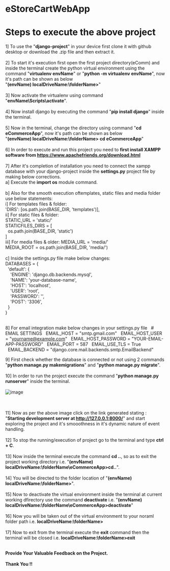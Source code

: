 # eStoreCartWebApp

# Steps to execute the above project

1] To use the "**django-project**" in your device first clone it with github desktop or download the .zip file and then extract it.
<br><br>
2] To start it's execution first open the first project directory(eComm) and inside the terminal create the python virtual environment using the command "**virtualenv envName**" or "**python -m virtualenv envName**", now it's path can be shown as below <br>
"**(envName) localDriveName:\folderName>**"
<br><br>
3] Now activate the virtualenv using command "**envName\Scripts\activate**".
<br><br>
4] Now install django by executing the command "**pip install django**" inside the terminal.
<br><br>
5] Now in the terminal, change the directory using command "**cd eCommerceApp**", now it's path can be shown as below <br>
"**(envName) localDriveName:\folderName> cd eCommerceApp**"
<br><br>
6] In order to execute and run this project you need to **first install XAMPP software from https://www.apachefriends.org/download.html**
<br><br>
7] After it's completion of installation you need to connect the xampp database with your django-project inside the **settings.py** project file by making below corrections.<br>
a] Execute the **import os** module command. <br><br>
b] Also for the smooth execution oftemplates, static files and media folder use below statements: <br>
i] For templates files & folder: <br>
'DIRS': [os.path.join(BASE_DIR, 'templates')],<br>
ii] For static files & folder: <br>
STATIC_URL = 'static/'<br>
STATICFILES_DIRS = [<br>
&nbsp;&nbsp;os.path.join(BASE_DIR, 'static')<br>
]<br>
iii] For media files & older:
MEDIA_URL = 'media/'<br>
MEDIA_ROOT = os.path.join(BASE_DIR, 'media/')<br><br>
c] Inside the settings.py file make below changes: <br>
DATABASES = {<br>
&nbsp;&nbsp;'default': {<br>
&nbsp;&nbsp;&nbsp;&nbsp;'ENGINE': 'django.db.backends.mysql',<br>
&nbsp;&nbsp;&nbsp;&nbsp;'NAME': 'your-database-name',<br>
&nbsp;&nbsp;&nbsp;&nbsp;'HOST': 'localhost',<br>
&nbsp;&nbsp;&nbsp;&nbsp;'USER': 'root',<br>
&nbsp;&nbsp;&nbsp;&nbsp;'PASSWORD': '',<br>
&nbsp;&nbsp;&nbsp;&nbsp;'POST': '3306',<br>
&nbsp;&nbsp;}<br>
}<br><br>

8] For email integration make below changes in your settings.py file
&nbsp;&nbsp;# EMAIL SETTINGS
&nbsp;&nbsp;EMAIL_HOST = "smtp.gmail.com"
&nbsp;&nbsp;EMAIL_HOST_USER = "yourname@example.com"
&nbsp;&nbsp;EMAIL_HOST_PASSWORD = "YOUR-EMAIL-APP-PASSWORD"
&nbsp;&nbsp;EMAIL_PORT = 587
&nbsp;&nbsp;EMAIL_USE_TLS = True
&nbsp;&nbsp;EMAIL_BACKEND = "django.core.mail.backends.smtp.EmailBackend"

9] First check whether the database is connected or not using 2 commands "**python manage.py makemigrations**" and "**python manage.py migrate**".
<br><br>
10] In order to run the project execute the command "**python manage.py runserver**" inside the terminal. 
<br><br>
![image](https://github.com/SiddheshP1996/eStoreCartWebApp/assets/67057053/9ed3604c-436a-47f5-831f-dbecee5a6435)

<br><br>
11] Now as per the above image click on the link generated stating : "**Starting development server at http://127.0.0.1:8000/**" and start exploring the project and it's smooothness in it's dynamic nature of event handling.
<br><br>
12] To stop the running/execution of project go to the terminal and type **ctrl + C**.
<br><br>
13] Now inside the terminal execute the command **cd ..**, so as to exit the project working directory i.e. "**(envName) localDriveName:\folderName\eCommerceApp>cd..**".
<br><br>
14] You will be directed to the folder location of "**(envName) localDriveName:\folderName>**".
<br><br>
15] Now to deactivate the virtual environment inside the terminal at current working dfirectory use the command **deactivate** i.e. "**(envName) localDriveName:\folderName\eCommerceApp>deactivate**"
<br><br>
16] Now you will be taken out of the virtual environment to your noraml folder path i.e. **localDriveName:\folderName>**
<br><br>
17] Now to exit from the terminal execute the **exit** command then the terminal will be closed i.e. **localDriveName:\folderName>exit**
<br><br>

**Provide Your Valuable Feedback on the Project.**
<br><br>
**Thank You !!**
<br><br>
